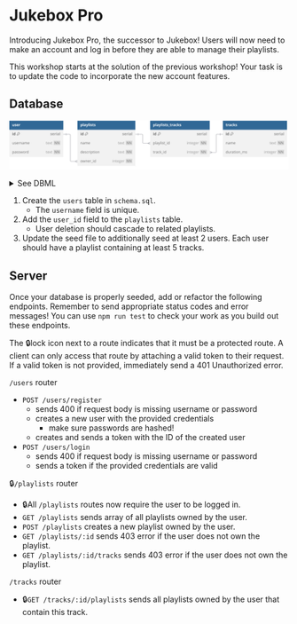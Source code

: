 # Jukebox Pro

Introducing Jukebox Pro, the successor to Jukebox! Users will now need to make an account
and log in before they are able to manage their playlists.

This workshop starts at the solution of the previous workshop! Your task is to update the
code to incorporate the new account features.

## Database

![](schema.svg)

<details>
<summary>See DBML</summary>

```dbml
table user {
  id serial [pk]
  username text [unique, not null]
  password text [not null]
}

table playlists {
  id serial [pk]
  name text [not null]
  description text [not null]
  user_id integer [not null]
}

table playlists_tracks {
  id serial [pk]
  playlist_id integer [not null]
  track_id integer [not null]

  indexes {
    (playlist_id, track_id) [unique]
  }
}

table tracks {
  id serial [pk]
  name text [not null]
  duration_ms integer [not null]
}

Ref: user.id < playlists.user_id
Ref: playlists.id < playlists_tracks.playlist_id
Ref: tracks.id < playlists_tracks.track_id
```

</details>

1. Create the `users` table in `schema.sql`.
   - The `username` field is unique.
2. Add the `user_id` field to the `playlists` table.
   - User deletion should cascade to related playlists.
3. Update the seed file to additionally seed at least 2 users.
   Each user should have a playlist containing at least 5 tracks.

## Server

Once your database is properly seeded, add or refactor the following endpoints.
Remember to send appropriate status codes and error messages! You can use `npm
run test` to check your work as you build out these endpoints.

The 🔒lock icon next to a route indicates that it must be a protected route. A client can
only access that route by attaching a valid token to their request. If a valid token is
not provided, immediately send a 401 Unauthorized error.

`/users` router

- `POST /users/register`
  - sends 400 if request body is missing username or password
  - creates a new user with the provided credentials
    - make sure passwords are hashed!
  - creates and sends a token with the ID of the created user
- `POST /users/login`
  - sends 400 if request body is missing username or password
  - sends a token if the provided credentials are valid

🔒`/playlists` router

- 🔒All `/playlists` routes now require the user to be logged in.
- `GET /playlists` sends array of all playlists owned by the user.
- `POST /playlists` creates a new playlist owned by the user.
- `GET /playlists/:id` sends 403 error if the user does not own the playlist.
- `GET /playlists/:id/tracks` sends 403 error if the user does not own the playlist.

`/tracks` router

- 🔒`GET /tracks/:id/playlists` sends all playlists owned by the user that contain this
  track.
